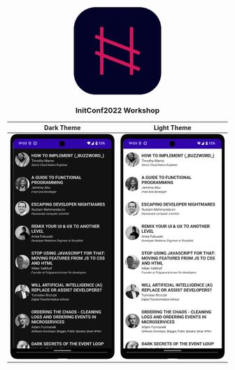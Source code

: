 <div align="center">
    <img alt="Icon" src="remotedata/assets/icon.png" width="200" />
</div>
<h3 align="center">
    InitConf2022 Workshop
</h3>

| Dark Theme      | Light Theme |
| ----------- | ----------- |
| ![dark-screenshot](/screenshots/screen-dark-framed.png) |![dark-screenshot](/screenshots/screen-light-framed.png)|
